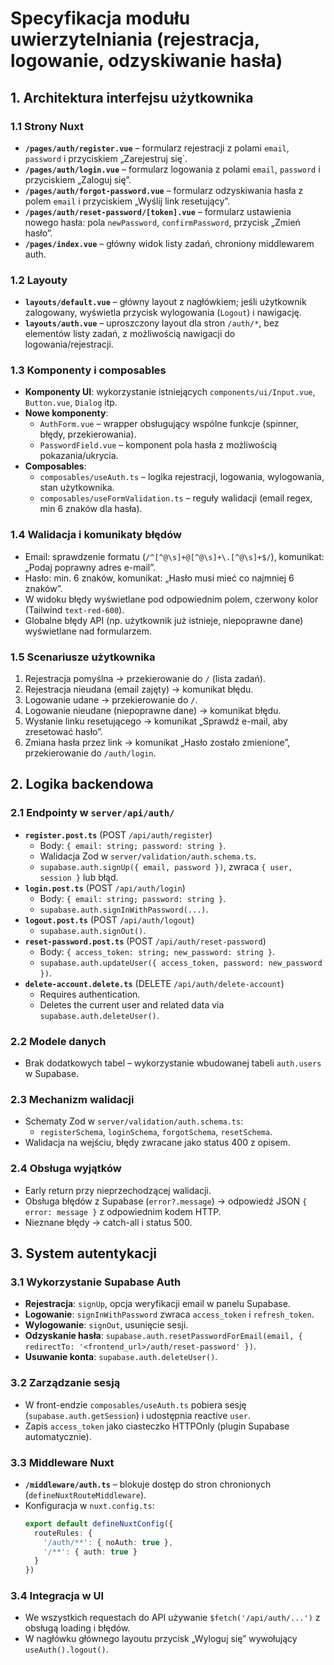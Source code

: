 # Specyfikacja modułu uwierzytelniania (rejestracja, logowanie, odzyskiwanie hasła)

## 1. Architektura interfejsu użytkownika

### 1.1 Strony Nuxt
- **`/pages/auth/register.vue`** – formularz rejestracji z polami `email`, `password` i przyciskiem „Zarejestruj się`.
- **`/pages/auth/login.vue`** – formularz logowania z polami `email`, `password` i przyciskiem „Zaloguj się”.
- **`/pages/auth/forgot-password.vue`** – formularz odzyskiwania hasła z polem `email` i przyciskiem „Wyślij link resetujący”.
- **`/pages/auth/reset-password/[token].vue`** – formularz ustawienia nowego hasła: pola `newPassword`, `confirmPassword`, przycisk „Zmień hasło”.
- **`/pages/index.vue`** – główny widok listy zadań, chroniony middlewarem auth.

### 1.2 Layouty
- **`layouts/default.vue`** – główny layout z nagłówkiem; jeśli użytkownik zalogowany, wyświetla przycisk wylogowania (`Logout`) i nawigację.
- **`layouts/auth.vue`** – uproszczony layout dla stron `/auth/*`, bez elementów listy zadań, z możliwością nawigacji do logowania/rejestracji.

### 1.3 Komponenty i composables
- **Komponenty UI**: wykorzystanie istniejących `components/ui/Input.vue`, `Button.vue`, `Dialog` itp.
- **Nowe komponenty**:
  - `AuthForm.vue` – wrapper obsługujący wspólne funkcje (spinner, błędy, przekierowania).
  - `PasswordField.vue` – komponent pola hasła z możliwością pokazania/ukrycia.
- **Composables**:
  - `composables/useAuth.ts` – logika rejestracji, logowania, wylogowania, stan użytkownika.
  - `composables/useFormValidation.ts` – reguły walidacji (email regex, min 6 znaków dla hasła).

### 1.4 Walidacja i komunikaty błędów
- Email: sprawdzenie formatu (`/^[^@\s]+@[^@\s]+\.[^@\s]+$/`), komunikat: „Podaj poprawny adres e-mail”.
- Hasło: min. 6 znaków, komunikat: „Hasło musi mieć co najmniej 6 znaków”.
- W widoku błędy wyświetlane pod odpowiednim polem, czerwony kolor (Tailwind `text-red-600`).
- Globalne błędy API (np. użytkownik już istnieje, niepoprawne dane) wyświetlane nad formularzem.

### 1.5 Scenariusze użytkownika
1. Rejestracja pomyślna → przekierowanie do `/` (lista zadań).
2. Rejestracja nieudana (email zajęty) → komunikat błędu.
3. Logowanie udane → przekierowanie do `/`.
4. Logowanie nieudane (niepoprawne dane) → komunikat błędu.
5. Wysłanie linku resetującego → komunikat „Sprawdź e-mail, aby zresetować hasło”.
6. Zmiana hasła przez link → komunikat „Hasło zostało zmienione”, przekierowanie do `/auth/login`.

## 2. Logika backendowa

### 2.1 Endpointy w `server/api/auth/`
- **`register.post.ts`** (POST `/api/auth/register`)
  - Body: `{ email: string; password: string }`.
  - Walidacja Zod w `server/validation/auth.schema.ts`.
  - `supabase.auth.signUp({ email, password })`, zwraca `{ user, session }` lub błąd.
- **`login.post.ts`** (POST `/api/auth/login`)
  - Body: `{ email: string; password: string }`.
  - `supabase.auth.signInWithPassword(...)`.
- **`logout.post.ts`** (POST `/api/auth/logout`)
  - `supabase.auth.signOut()`.
- **`reset-password.post.ts`** (POST `/api/auth/reset-password`)
  - Body: `{ access_token: string; new_password: string }`.
  - `supabase.auth.updateUser({ access_token, password: new_password })`.
- **`delete-account.delete.ts`** (DELETE `/api/auth/delete-account`)
  - Requires authentication.
  - Deletes the current user and related data via `supabase.auth.deleteUser()`.

### 2.2 Modele danych
- Brak dodatkowych tabel – wykorzystanie wbudowanej tabeli `auth.users` w Supabase.

### 2.3 Mechanizm walidacji
- Schematy Zod w `server/validation/auth.schema.ts`:
  - `registerSchema`, `loginSchema`, `forgotSchema`, `resetSchema`.
- Walidacja na wejściu, błędy zwracane jako status 400 z opisem.

### 2.4 Obsługa wyjątków
- Early return przy nieprzechodzącej walidacji.
- Obsługa błędów z Supabase (`error?.message`) → odpowiedź JSON `{ error: message }` z odpowiednim kodem HTTP.
- Nieznane błędy → catch-all i status 500.

## 3. System autentykacji

### 3.1 Wykorzystanie Supabase Auth
- **Rejestracja**: `signUp`, opcja weryfikacji email w panelu Supabase.
- **Logowanie**: `signInWithPassword` zwraca `access_token` i `refresh_token`.
- **Wylogowanie**: `signOut`, usunięcie sesji.
- **Odzyskanie hasła**: `supabase.auth.resetPasswordForEmail(email, { redirectTo: '<frontend_url>/auth/reset-password' })`.
- **Usuwanie konta**: `supabase.auth.deleteUser()`.

### 3.2 Zarządzanie sesją
- W front-endzie `composables/useAuth.ts` pobiera sesję (`supabase.auth.getSession`) i udostępnia reactive `user`.
- Zapis `access_token` jako ciasteczko HTTPOnly (plugin Supabase automatycznie). 

### 3.3 Middleware Nuxt
- **`/middleware/auth.ts`** – blokuje dostęp do stron chronionych (`defineNuxtRouteMiddleware`).
- Konfiguracja w `nuxt.config.ts`:
  ```ts
  export default defineNuxtConfig({
    routeRules: {
      '/auth/**': { noAuth: true },
      '/**': { auth: true }
    }
  })
  ```

### 3.4 Integracja w UI
- We wszystkich requestach do API używanie `$fetch('/api/auth/...')` z obsługą loading i błędów.
- W nagłówku głównego layoutu przycisk „Wyloguj się” wywołujący `useAuth().logout()`.
